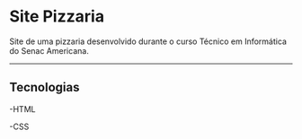 # Site Pizzaria
Site de uma pizzaria desenvolvido durante o curso Técnico em Informática do Senac Americana.

---------

## Tecnologias

-HTML

-CSS
